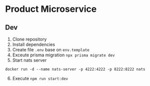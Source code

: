 # Product Microservice

## Dev
1. Clone repository
2. Install dependencies
3. Create file `.env` base on `env.template`
4. Exceute prisma migration `npx prisma migrate dev`
5. Start nats server
```
docker run -d --name nats-server -p 4222:4222 -p 8222:8222 nats
```
6. Execute `npm run start:dev`